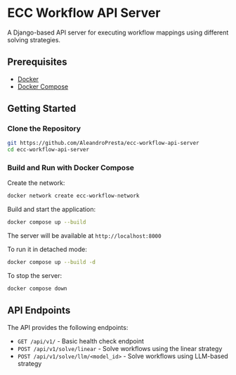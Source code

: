 # ECC Workflow API Server

A Django-based API server for executing workflow mappings using different solving strategies.

## Prerequisites

-   [Docker](https://docs.docker.com/get-docker/)
-   [Docker Compose](https://docs.docker.com/compose/install/)

## Getting Started

### Clone the Repository

```bash
git https://github.com/AleandroPresta/ecc-workflow-api-server
cd ecc-workflow-api-server
```

### Build and Run with Docker Compose

Create the network:

```bash
docker network create ecc-workflow-network
```

Build and start the application:

```bash
docker compose up --build
```

The server will be available at `http://localhost:8000`

To run it in detached mode:

```bash
docker compose up --build -d
```

To stop the server:

```bash
docker compose down
```

## API Endpoints

The API provides the following endpoints:

-   `GET /api/v1/` - Basic health check endpoint
-   `POST /api/v1/solve/linear` - Solve workflows using the linear strategy
-   `POST /api/v1/solve/llm/<model_id>` - Solve workflows using LLM-based strategy
